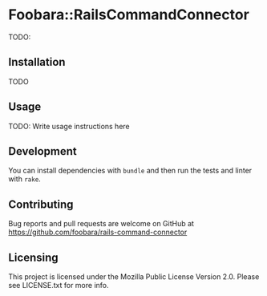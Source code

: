 # Foobara::RailsCommandConnector

TODO:

## Installation

TODO

## Usage

TODO: Write usage instructions here

## Development

You can install dependencies with `bundle` and then run the tests and linter with `rake`.

## Contributing

Bug reports and pull requests are welcome on GitHub
at https://github.com/foobara/rails-command-connector

## Licensing

This project is licensed under the Mozilla Public License Version 2.0. Please see LICENSE.txt for more info.
